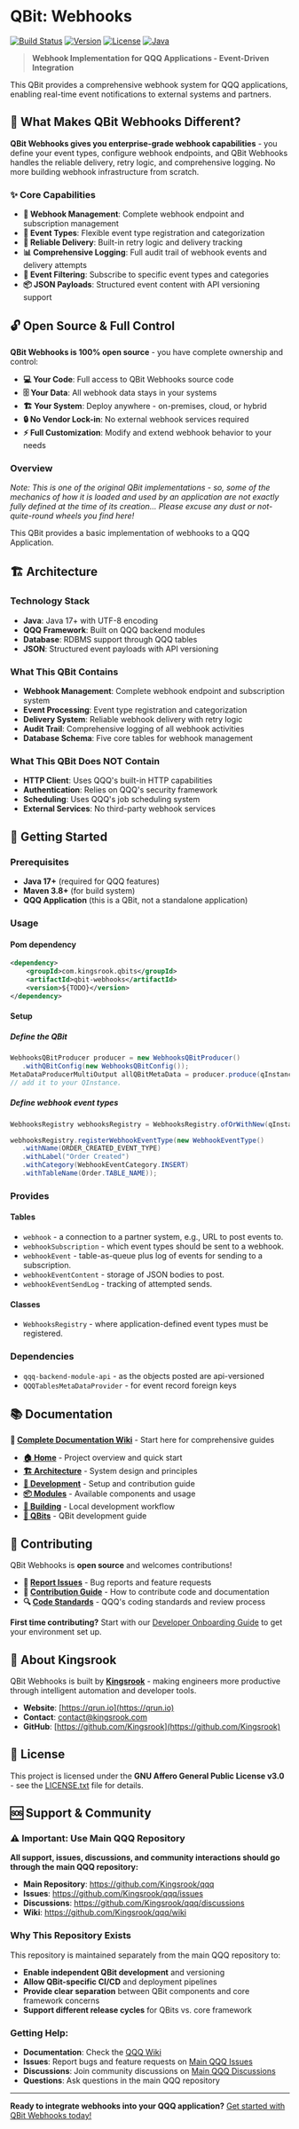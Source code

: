 # QBit: Webhooks

[![Build Status](https://circleci.com/gh/Kingsrook/qbit-webhooks.svg?style=svg)](https://circleci.com/gh/Kingsrook/qbit-webhooks)
[![Version](https://img.shields.io/badge/version-0.1.0-blue.svg)](https://github.com/Kingsrook/qbit-webhooks)
[![License](https://img.shields.io/badge/license-GNU%20Affero%20GPL%20v3-green.svg)](https://www.gnu.org/licenses/agpl-3.0.en.html)
[![Java](https://img.shields.io/badge/java-17+-blue.svg)](https://adoptium.net/)

> **Webhook Implementation for QQQ Applications - Event-Driven Integration**

This QBit provides a comprehensive webhook system for QQQ applications, enabling real-time event notifications to external systems and partners.

## 🚀 What Makes QBit Webhooks Different?

**QBit Webhooks gives you enterprise-grade webhook capabilities** - you define your event types, configure webhook endpoints, and QBit Webhooks handles the reliable delivery, retry logic, and comprehensive logging. No more building webhook infrastructure from scratch.

### ✨ Core Capabilities

- **🔗 Webhook Management**: Complete webhook endpoint and subscription management
- **📡 Event Types**: Flexible event type registration and categorization
- **🔄 Reliable Delivery**: Built-in retry logic and delivery tracking
- **📊 Comprehensive Logging**: Full audit trail of webhook events and delivery attempts
- **🎯 Event Filtering**: Subscribe to specific event types and categories
- **📦 JSON Payloads**: Structured event content with API versioning support

## 🔓 Open Source & Full Control

**QBit Webhooks is 100% open source** - you have complete ownership and control:

- **💻 Your Code**: Full access to QBit Webhooks source code
- **🗄️ Your Data**: All webhook data stays in your systems
- **🏗️ Your System**: Deploy anywhere - on-premises, cloud, or hybrid
- **🔒 No Vendor Lock-in**: No external webhook services required
- **⚡ Full Customization**: Modify and extend webhook behavior to your needs

### Overview
*Note:  This is one of the original QBit implementations - so, some of the mechanics of how
it is loaded and used by an application are not exactly fully defined at the time of its
creation... Please excuse any dust or not-quite-round wheels you find here!*

This QBit provides a basic implementation of webhooks to a QQQ Application.

## 🏗️ Architecture

### Technology Stack

- **Java**: Java 17+ with UTF-8 encoding
- **QQQ Framework**: Built on QQQ backend modules
- **Database**: RDBMS support through QQQ tables
- **JSON**: Structured event payloads with API versioning

### What This QBit Contains

- **Webhook Management**: Complete webhook endpoint and subscription system
- **Event Processing**: Event type registration and categorization
- **Delivery System**: Reliable webhook delivery with retry logic
- **Audit Trail**: Comprehensive logging of all webhook activities
- **Database Schema**: Five core tables for webhook management

### What This QBit Does NOT Contain

- **HTTP Client**: Uses QQQ's built-in HTTP capabilities
- **Authentication**: Relies on QQQ's security framework
- **Scheduling**: Uses QQQ's job scheduling system
- **External Services**: No third-party webhook services

## 🚀 Getting Started

### Prerequisites

- **Java 17+** (required for QQQ features)
- **Maven 3.8+** (for build system)
- **QQQ Application** (this is a QBit, not a standalone application)

### Usage

#### Pom dependency
```xml
<dependency>
    <groupId>com.kingsrook.qbits</groupId>
    <artifactId>qbit-webhooks</artifactId>
    <version>${TODO}</version>
</dependency>
```

#### Setup
##### Define the QBit
```java
WebhooksQBitProducer producer = new WebhooksQBitProducer()
   .withQBitConfig(new WebhooksQBitConfig());
MetaDataProducerMultiOutput allQBitMetaData = producer.produce(qInstance);
// add it to your QInstance.
```

##### Define webhook event types
```java
WebhooksRegistry webhooksRegistry = WebhooksRegistry.ofOrWithNew(qInstance);

webhooksRegistry.registerWebhookEventType(new WebhookEventType()
   .withName(ORDER_CREATED_EVENT_TYPE)
   .withLabel("Order Created")
   .withCategory(WebhookEventCategory.INSERT)
   .withTableName(Order.TABLE_NAME));
```

### Provides
#### Tables
- `webhook` - a connection to a partner system, e.g., URL to post events to.
- `webhookSubscription` - which event types should be sent to a webhook.
- `webhookEvent` - table-as-queue plus log of events for sending to a subscription.
- `webhookEventContent` - storage of JSON bodies to post.
- `webhookEventSendLog` - tracking of attempted sends.

#### Classes
- `WebhooksRegistry` - where application-defined event types must be registered.

### Dependencies
- `qqq-backend-module-api` - as the objects posted are api-versioned
- `QQQTablesMetaDataProvider` - for event record foreign keys

## 📚 Documentation

**📖 [Complete Documentation Wiki](https://github.com/Kingsrook/qqq/wiki)** - Start here for comprehensive guides

- **[🏠 Home](https://github.com/Kingsrook/qqq/wiki/Home)** - Project overview and quick start
- **[🏗️ Architecture](https://github.com/Kingsrook/qqq/wiki/High-Level-Architecture)** - System design and principles
- **[🔧 Development](https://github.com/Kingsrook/qqq/wiki/Developer-Onboarding)** - Setup and contribution guide
- **[📦 Modules](https://github.com/Kingsrook/qqq/wiki/Core-Modules)** - Available components and usage
- **[🚀 Building](https://github.com/Kingsrook/qqq/wiki/Building-Locally)** - Local development workflow
- **[🔌 QBits](https://github.com/Kingsrook/qqq/wiki/QBit-Development)** - QBit development guide

## 🤝 Contributing

QBit Webhooks is **open source** and welcomes contributions! 

- **🐛 [Report Issues](https://github.com/Kingsrook/qqq/issues)** - Bug reports and feature requests
- **📝 [Contribution Guide](https://github.com/Kingsrook/qqq/wiki/Contribution-Guidelines)** - How to contribute code and documentation
- **🔍 [Code Standards](https://github.com/Kingsrook/qqq/wiki/Code-Review-Standards)** - QQQ's coding standards and review process

**First time contributing?** Start with our [Developer Onboarding Guide](https://github.com/Kingsrook/qqq/wiki/Developer-Onboarding) to get your environment set up.

## 🏢 About Kingsrook

QBit Webhooks is built by **[Kingsrook](https://qrun.io)** - making engineers more productive through intelligent automation and developer tools.

- **Website**: [https://qrun.io](https://qrun.io)
- **Contact**: [contact@kingsrook.com](mailto:contact@kingsrook.com)
- **GitHub**: [https://github.com/Kingsrook](https://github.com/Kingsrook)

## 📄 License

This project is licensed under the **GNU Affero General Public License v3.0** - see the [LICENSE.txt](LICENSE.txt) file for details.

## 🆘 Support & Community

### ⚠️ Important: Use Main QQQ Repository

**All support, issues, discussions, and community interactions should go through the main QQQ repository:**

- **Main Repository**: https://github.com/Kingsrook/qqq
- **Issues**: https://github.com/Kingsrook/qqq/issues
- **Discussions**: https://github.com/Kingsrook/qqq/discussions
- **Wiki**: https://github.com/Kingsrook/qqq/wiki

### Why This Repository Exists

This repository is maintained separately from the main QQQ repository to:
- **Enable independent QBit development** and versioning
- **Allow QBit-specific CI/CD** and deployment pipelines
- **Provide clear separation** between QBit components and core framework concerns
- **Support different release cycles** for QBits vs. core framework

### Getting Help:

- **Documentation**: Check the [QQQ Wiki](https://github.com/Kingsrook/qqq/wiki)
- **Issues**: Report bugs and feature requests on [Main QQQ Issues](https://github.com/Kingsrook/qqq/issues)
- **Discussions**: Join community discussions on [Main QQQ Discussions](https://github.com/Kingsrook/qqq/discussions)
- **Questions**: Ask questions in the main QQQ repository

---

**Ready to integrate webhooks into your QQQ application?** [Get started with QBit Webhooks today!](https://github.com/Kingsrook/qqq/wiki/QBit-Development)

